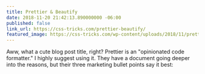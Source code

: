 ```yaml
---
title: Prettier & Beautify
date: 2018-11-20 21:42:13.890000000 -06:00
published: false
link_url: https://css-tricks.com/prettier-beautify/
featured_image: https://css-tricks.com/wp-content/uploads/2018/11/prettier-beautify.jpg
---
```


Aww, what a cute blog post title, right? Prettier is an "opinionated code formatter." I highly suggest using it. They have a document going deeper into the reasons, but their three marketing bullet points say it best: